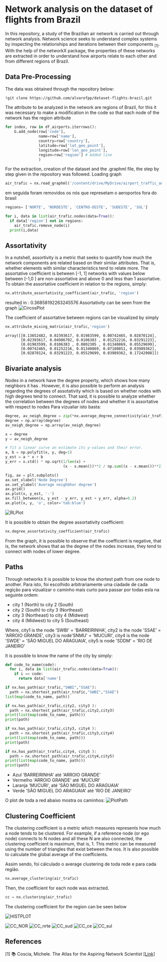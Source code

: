 # Network analysis on the dataset of flights from Brazil

In this repository, a study of the Brazilian air network is carried out through network analysis. Network science seeks to understand complex systems by inspecting the relationships and iterations between their components <sub>[1]</sub>. With the help of the networkX package, the properties of these networks are extracted in order to understand how airports relate to each other and from different regions of Brazil.

## Data Pre-Processing 
The data was obtained through the repository below:
```bash
!git clone https://github.com/alvarofpp/dataset-flights-brazil.git

```
The attribute to be analyzed in the network are regions of Brazil, for this it was necessary to make a modification in the code so that each node of the network has the region attribute
````python
for index, row in df_airports.iterrows():
    G.add_node(row['code'],
               name=row['name'],
               country=row['country'],
               latitude=row['lat_geo_point'],
               longitude=row['lon_geo_point'],
               region=row['region'] # Added line
               )
````

For the extraction, creation of the dataset and the .graphml file, the step by step given in the repository was followed.
Loading graph
```python
air_trafic = nx.read_graphml('/content/drive/MyDrive/airport_traffic_analisis/dataset-flights-brazil/data/air_traffic.graphml')

````
em seguida foram removidos os nós que represetam o aeroportos fora do brasil

```python
regions= ['NORTE', 'NORDESTE', 'CENTRO-OESTE', 'SUDESTE', 'SUL']

for i, data in list(air_trafic.nodes(data=True)): 
  if data['region'] not in regions:
    air_trafic.remove_node(i)
  print(i,data)
```



## Assortativity
In a nutshell, assortivity is a metric that seeks to quantify how much the network components are related based on their similar attributes. That is, whether elements with similar characteristics tend to relate more.
The assortative coefficient is between [-1, 1] networks with values below between [-1,0 ] are non-assortative and above 0 and less than 1 assortative.
To obtain the assortative coefficient in relation to the regions, simply:
```python
nx.attribute_assortativity_coefficient(air_trafic, 'region')
```
resulted in : 0.36858192263245576
Assortativity can be seen from the graph
![CircosPlot](https://github.com/VictorNGomes/DCA0209_Algorithms_and_data_structure_2/blob/main/flights_brazil/images/circusplot.png)

The coefficient of assortative between regions can be visualized by simply
```python
nx.attribute_mixing_matrix(air_trafic,'region')
```
```
array([[0.13652482, 0.02393617, 0.01983599, 0.00742465, 0.02870124],
       [0.02393617, 0.04986702, 0.0106383 , 0.01252216, 0.03291223],
       [0.01983599, 0.0106383 , 0.0802305 , 0.01340869, 0.05529699],
       [0.00742465, 0.01252216, 0.01340869, 0.07180851, 0.03989362],
       [0.02870124, 0.03291223, 0.05529699, 0.03989362, 0.17242908]])
````

## Bivariate analysis
Nodes in a network have the degree property, which shows how many neighbors it has . However, it is also possible to perform an analysis regarding the degrees of assotativity which is based on whether nodes with high degrees tend to connect. That said, it is possible to analyze whether the correlation between the degrees of nodes and whether it is assortative with respect to nodes
Para vizualiar isto basta:
```python
degree, av_neigh_degree = zip(*nx.average_degree_connectivity(air_trafic).items())
degree = np.array(degree)
av_neigh_degree = np.array(av_neigh_degree)

x = degree
y = av_neigh_degree

# fit a linear curve an estimate its y-values and their error.
a, b = np.polyfit(x, y, deg=1)
y_est = a * x + b
y_err = x.std() * np.sqrt(1/len(x) +
                          (x - x.mean())**2 / np.sum((x - x.mean())**2))

fig, ax = plt.subplots()
ax.set_xlabel('Node Degree')
ax.set_ylabel('Average neighbhor degree')
ax.grid()
ax.plot(x, y_est, '-')
ax.fill_between(x, y_est - y_err, y_est + y_err, alpha=0.2)
ax.plot(x, y, 'o', color='tab:blue')

````
![RLPlot](https://github.com/VictorNGomes/DCA0209_Algorithms_and_data_structure_2/blob/main/flights_brazil/images/bivariate_analisis.png)

It is possible to obtain the degree assortativity coefficient:
```python
nx.degree_assortativity_coefficient(air_trafic)
```

From the graph, it is possible to observe that the coefficient is negative, that is, the network shows that as the degree of the nodes increase, they tend to connect with nodes of lower degree.

## Paths
Through networks it is possible to know the shortest path from one node to another.
Para isto, foi escolhido arbitrariamente uma ciadade de cada regição para vizualizar o caminho mais curto para passar por todas esla na seguinte ordem:
 - city 1 (North) to city 2 (South)
 - city 2 (South) to city 3 (Northeast)
 - city 3 (Northeast) to city 4 (Midwest)
 - city 4 (Midwest) to city 5 (Southeast)

Where,
city1 is the node 'SWBI' = 'BARREIRINHA',
city2 is the node 'SSAE' = 'ARROIO GRANDE',
city3 is node'SNMU' = 'MUCURI',
city4 is the node 'SWDE' = 'SÃO MIGUEL DO ARAGUAIA',
city5 is node 'SDDM' = 'RIO DE JANEIRO'

It is possible to know the name of the city by simply:

```python
def code_to_name(code):
  for i, data in list(air_trafic.nodes(data=True)): 
    if i == code:
      return data['name']
```

```python
if nx.has_path(air_trafic,"SWBI","SSAE"):
  path = nx.shortest_path(air_trafic,"SWBI","SSAE")
list(map(code_to_name, path))

if nx.has_path(air_trafic,city2, city3 ):
  path = nx.shortest_path(air_trafic,city2,city3)
print(list(map(code_to_name, path)))
print(path)

if nx.has_path(air_trafic,city3, city4 ):
  path = nx.shortest_path(air_trafic,city3,city4)
print(list(map(code_to_name, path)))
print(path)

if nx.has_path(air_trafic,city4, city5 ):
  path = nx.shortest_path(air_trafic,city4,city5)
print(list(map(code_to_name, path)))
print(path)
```
- Azul  'BARREIRINHA' até  'ARROIO GRANDE'
- Vermelho   'ARROIO GRANDE' até  'MUCURI'
- Laranja 'MUCURI', até  'SÃO MIGUEL DO ARAGUAIA'
- Verde  'SÃO MIGUEL DO ARAGUAIA' até   'RIO DE JANEIRO'

O plot de toda a red  abaixo mostra os caminhos:
![PlotPath](https://github.com/VictorNGomes/DCA0209_Algorithms_and_data_structure_2/blob/main/flights_brazil/images/paths_simulation.png)
 
## Clustering Coefficient
The clustering coefficient is a metric which measures represents how much a node tends to be clustered. For example, if a reference node (or ego node) connects to N nodes and all these N are also connected, the clustering coefficient is maximum, that is, 1. This metric can be measured using the number of triangles that exist between the nos. It is also possible to calculate the global average of the coefficients.

Assim sendo, foi cálculado o  average clustering de toda rede e para cada região.
```python
nx.average_clustering(air_trafic)
```
Then, the coefficient for each node was extracted.
```python
cc = nx.clustering(air_trafic)
```
The clustering coefficient for the region can be seen below

![HISTPLOT](https://github.com/VictorNGomes/DCA0209_Algorithms_and_data_structure_2/blob/main/flights_brazil/images/hist_of_cc.png)

![CC_NOR](https://github.com/VictorNGomes/DCA0209_Algorithms_and_data_structure_2/blob/main/flights_brazil/images/grafh_of_nordeste.png)
![CC_nrte](https://github.com/VictorNGomes/DCA0209_Algorithms_and_data_structure_2/blob/main/flights_brazil/images/grafh_of_norte.png)
![CC_sud](https://github.com/VictorNGomes/DCA0209_Algorithms_and_data_structure_2/blob/main/flights_brazil/images/grafh_of_sudeste.png)
![CC_ce](https://github.com/VictorNGomes/DCA0209_Algorithms_and_data_structure_2/blob/main/flights_brazil/images/grafh_of_centro_oeste.png)
![CC_sul](https://github.com/VictorNGomes/DCA0209_Algorithms_and_data_structure_2/blob/main/flights_brazil/images/grafh_of_sul.png)

## References
[1] :books: Coscia, Michele. The Atlas for the Aspiring Network Scientist [[Link]](https://www.networkatlas.eu/)
